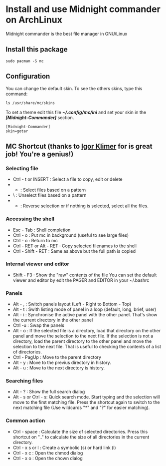 # Install and use Midnight commander on ArchLinux
Midnight commander is the best file manager in GNU/Linux

## Install this package

    sudo pacman -S mc

## Configuration

You can change the default skin. To see the others skins, type this command:

    ls /usr/share/mc/skins

To set a theme edit this file ***~/.config/mc/ini*** and set your skin in the ***[Midnight-Commander]*** section.

    [Midnight-Commander]
    skin=gotar

## MC Shortcut (thanks to [Igor Klimer](http://klimer.eu/2015/05/01/use-midnight-commander-like-a-pro/) for is great job! You're a genius!)

### Selecting file
- Ctrl - t or INSERT : Select a file to copy, edit or delete
- + : Select files based on a pattern
- \ : Unselect files based on a pattern
- * : Reverse selection or if nothing is selected, select all the files.

### Accessing the shell
- Esc - Tab : Shell completion
- Ctrl - o : Put mc in background (useful to see large files)
- Ctrl - o : Return to mc
- Ctrl - RET or Alt - RET : Copy selected filenames to the shell
- Ctrl - Shift - RET : Same as above but the full path is copied

### Internal viewer and editor
- Shift - F3 : Show the "raw" contents of the file
You can set the default viewer and editor by edit the PAGER and EDITOR in your ~/.bashrc

### Panels
- Alt - , : Switch panels layout (Left - Right to Bottom - Top)
- Alt - t : Swith listing mode of panel in a loop (default, long, brief, user)
- Alt - i : Synchronise the active panel with the other panel. That's show the current directory in the other panel
- Ctrl -u : Swap the panels
- Alt - o : If the selected file is a directory, load that directory on the other panel and move the selection to the next file. If the selection is not a directory, load the parent directory to the other panel and move the selection to the next file. That is useful to checking the contents of a list of directories.
- Ctrl - PagUp : Move to the parent directory
- Alt - y : Move to the previus directory in history.
- Alt - u : Move to the next directory is history.

### Searching files
- Alt - ? : Show the full search dialog
- Alt - s or Ctrl - s: Quick search mode. Start typing and the selection will move to the first matching file. Press the shortcut again to switch to the next matching file (Use wildcards "*" and "?" for easier matching).

### Common action
- Ctrl - space : Calculate the size of selected directories. Press this shortcut on ".." to calculate the size of all directories in the current directory.
- Ctrl - x s or l : Create a symbolic (s) or hard link (l)
- Ctrl - x c : Open the chmod dialog
- Ctrl - x o : Open the chown dialog
